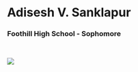 # Adisesh V. Sanklapur

### Foothill High School - Sophomore
<br>

<a href="mailto:adivsanklapur@gmail.com"><img src="https://img.shields.io/badge/email-adivsanklapur@gmail.com-red?style=for-the-badge&logo=gmail&logoColor=red"></a>
